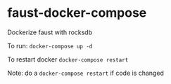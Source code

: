 # faust-docker-compose

Dockerize faust with rocksdb

To run:
`
docker-compose up -d
`

To restart docker
`
docker-compose restart
`

Note: do a `docker-compose restart` if code is changed
